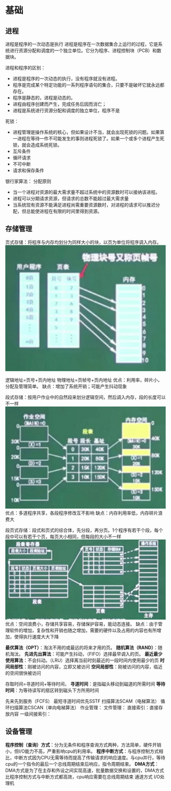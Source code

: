 # 基础

## 进程

进程是程序的一次动态是执行
进程是程序在一次数据集合上运行的过程，它是系统进行资源分配和调度的一个独立单位。它分为程序、进程控制块（PCB）和数据块。

进程和程序的区别：

- 进程是程序的一次动态的执行，没有程序就没有进程。
- 程序是完成某个特定功能的一系列程序语句的集合，只要不是破坏它就永远都存在。
- 程序是静态的，进程是动态的。
- 进程由程序创建而产生，完成任务后因而消亡；
- 进程是系统进行资源分配和调度的独立单位，程序不是

死锁：

- 进程管理是操作系统的核心，但如果设计不当，就会出现死锁的问题。如果第一进程在等待一件不可能发生的事则进程死锁了。如果一个或多个进程产生死锁，就会造成系统死锁。
- 互斥条件
- 循环请求
- 不可中断
- 请求和保存条件

银行家算法：
分配原则

- 当一个进程对资源的最大需求量不超过系统中的资源数时可以接纳该进程。
- 进程可以分期请求资源，但请求的总数不能超过最大需求量
- 当系统现有资源不能满足进程尚需重要资源数时，对进程的请求可以推迟分配，但总能使进程在有限的时间里得到资源。

## 存储管理

页式存储：将程序与内存均划分为同样大小的块，以页为单位将程序调入内存。
![alt text](images/操作系统基础/image.png)

逻辑地址=页号+页内地址
物理地址=页帧号+页内地址
优点：利用率，碎片小，分配及管理简单。
缺点：增加了系统开销；可能产生抖动现象

段式存储：按用户作业中的自然段来划分逻辑空间，然后调入内存，段的长度可以不一样
![alt text](images/操作系统基础/image-1.png)
优点：多道程序共享，各段程序修改互不影响
缺点：内存利用率低，内存碎片浪费大

段页式存储：段式和页式的综合体，先分段，再分页。1个程序有若干个段，每个段中可以有若干个页，每页大小相同，但每段的大小不一样
![alt text](images/操作系统基础/image-2.png)
优点：空间浪费小，存储共享容易，存储保护容易，能动态连接。
缺点：由于管理软件的增加，复杂性和开销也随之增加，需要的硬件以及占用的内容也有所增加，使得执行速度大大下降

**最优算法（OPT）**：淘汰不用的或最远的将来才用的页。
**随机算法（RAND）**：随机淘汰。
**先进先出算法**：可能产生抖动，（FIFO）选择最早调入的页。
**最近最少使用算法**：不会抖动。（LRU）选择离当前时刻最近的一段时间内使用最少的页
**时间局部性**：刚被访问的内容，立即又被访问
**空间局部性**：刚被访问的内容，临近的空间很快被访问

存取时间=寻道时间+等待时间，
**寻道时间**：是指磁头移动到磁道的所需时间
**等待时间**：为等待读写的扇区转到磁头下方所用时间

先来先到服务（FCFS）
最短寻道时间优先SSTF
扫描算法SCAM（电梯算法）
循环扫描算法CSCAN（单向电梯算法）
作业管理：
文件管理：
直接索引：直接存放内容
一级间接索引：

## 设备管理

**程序控制（查询）方式**：分为无条件和程序查询方式两种，方法简单，硬件开销小，但I/O能力不高，严重影响cpu的利用率。
**程序中断方式**：与程序控制方式相比，中断方式因为CPU无需等待而提高了传输请求的响应速度。与cpu并行，等待cpu的一个指令的最后一个总线周期结束后响应，指令周期结束。
**DMA方式**：DMA方式是为了在主存和外设之间实现高速，批量数据交换和设置的，DMA方式比程序控制方式与中断方式都高效，cpu响应需要在总线周期结束
通道方式
I/O处理机
